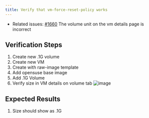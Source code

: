 ```yaml
---
title: Verify that vm-force-reset-policy works
---
```


* Related issues: [#1660](https://github.com/harvester/harvester/issues/1660) The volume unit on the vm details page is incorrect

## Verification Steps
1. Create new .1G volume
1. Create new VM
1. Create with raw-image template
1. Add opensuse base image
1. Add .1G Volume
1. Verify size in VM details on volume tab
![image](https://user-images.githubusercontent.com/83787952/145658516-73f5c72c-2543-46cd-9f90-8bc47f5ce2d4.png)

## Expected Results
1. Size should show as .1G